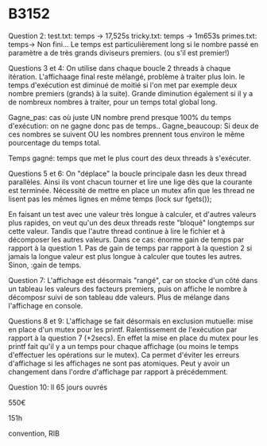 # B3152
Question 2: 
test.txt: temps -> 17,525s
tricky.txt: temps -> 1m653s
primes.txt: temps-> Non fini...
Le temps est particulièrement long si le nombre passé en paramètre a de très grands diviseurs premiers.
(ou s'il est premier!)

Questions 3 et 4:
On utilise dans chaque boucle 2 threads à chaque itération. L'affichaage final reste mélangé, problème à traiter plus loin.
le temps d'exécution est diminué de moitié si l'on met par exemple deux nombre premiers (grands) à la suite).
Grande diminution également si il y a de nombreux nombres à traiter, pour un temps total global long.

Gagne_pas: cas où juste UN nombre prend presque 100% du temps d'exécution: on ne gagne donc pas de temps..
Gagne_beaucoup: Si deux de ces nombres se suivent OU les nombres prennent tous environ le même pourcentage du temps total.

Temps gagné: temps que met le plus court des deux threads à s'exécuter.

Questions 5 et 6:
On "déplace" la boucle principale dasn les deux thread parallèles. Ainsi ils vont chacun tourner et lire une lige dès que la courante est terminée.
Nécessité de mettre en place un mutex afin que les thread ne lisent pas les mêmes lignes en même temps (lock sur fgets());

En faisant un test avec une valeur très longue à calculer, et d'autres valeurs plus rapides, on veut qu'un des deux threads reste "bloqué" longtemps
sur cette valeur. Tandis que l'autre thread continue à lire le fichier et à décomposer les autres valeurs.
Dans ce cas: énorme gain de temps par rapport à la question 1.
Pas de gain de temps par rapport à la question 2 si jamais la longue valeur est plus longue à calculer que toutes les autres.
Sinon, :gain de temps.

Question 7:
L'affichage est désormais "rangé", car on stocke d'un côté dans un tableau les valeurs des facteurs premiers, puis on affiche le nombre à décomposr suivi de son tableau dde valeurs. Plus de mélange dans l'affichage en console.

Questions 8 et 9:
L'affichage se fait désormais en exclusion mutuelle: mise en place d'un mutex pour les printf.
Ralentissement de l'exécution par rapport à la question 7 (+2secs). En effet la mise en place du mutex pour les printf fait qu'il y a un temps 
pour chaque affichage (ou moins le temps d'effectuer les opérations sur le mutex). Ca permet d'éviter les erreurs d'affichage si les affichages ne sont pas atomiques. Peut y avoir un changement dans l'ordre d'affichage par rapport à précédemment.

Question 10:
ll
65 jours ouvrés

550€

151h

convention, RIB








